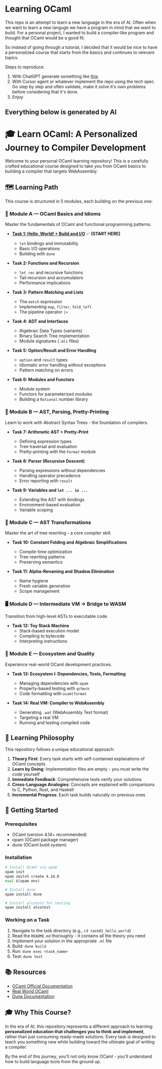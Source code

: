 # Learning OCaml

This repo is an attempt to learn a new language in the era of AI.
Often when we want to learn a new languge we have a program in mind that we want to build. For a personal project, I wanted to build a compiler-like program and thought that OCaml would be a good fit.

So instead of going through a tutorial, I decided that it would be nice to have a personalized course that starts from the basics and continues to relevant topics.


Steps to reproduce:
1. With ChatGPT generate something like [this](.cursor/rules/00-initial.mdc)
2. With Cursor agent or whatever implement the repo using the tech spec. Go step by step and often validate, make it solve it's own problems before considering that it's done.
3. Enjoy

## Everything below is generated by AI

# 🎓 Learn OCaml: A Personalized Journey to Compiler Development

Welcome to your personal OCaml learning repository! This is a carefully crafted educational course designed to take you from OCaml basics to building a compiler that targets WebAssembly.

## 🗺️ Learning Path

This course is structured in 5 modules, each building on the previous one:

### 📘 Module A — OCaml Basics and Idioms

Master the fundamentals of OCaml and functional programming patterns.

- **[Task 1: Hello, World! + Build and I/O](./task01_hello_world/)** ✅ **[START HERE]**
  - `let` bindings and immutability
  - Basic I/O operations
  - Building with `dune`
  
- **Task 2: Functions and Recursion**
  - `let rec` and recursive functions
  - Tail recursion and accumulators
  - Performance implications
  
- **Task 3: Pattern Matching and Lists**
  - The `match` expression
  - Implementing `map`, `filter`, `fold_left`
  - The pipeline operator `|>`
  
- **Task 4: ADT and Interfaces**
  - Algebraic Data Types (variants)
  - Binary Search Tree implementation
  - Module signatures (`.mli` files)
  
- **Task 5: Option/Result and Error Handling**
  - `option` and `result` types
  - Idiomatic error handling without exceptions
  - Pattern matching on errors
  
- **Task 6: Modules and Functors**
  - Module system
  - Functors for parameterized modules
  - Building a `Rational` number library

### 🌳 Module B — AST, Parsing, Pretty-Printing

Learn to work with Abstract Syntax Trees - the foundation of compilers.

- **Task 7: Arithmetic AST + Pretty-Print**
  - Defining expression types
  - Tree traversal and evaluation
  - Pretty-printing with the `Format` module
  
- **Task 8: Parser (Recursive Descent)**
  - Parsing expressions without dependencies
  - Handling operator precedence
  - Error reporting with `result`
  
- **Task 9: Variables and `let ... in ...`**
  - Extending the AST with bindings
  - Environment-based evaluation
  - Variable scoping

### 🔄 Module C — AST Transformations

Master the art of tree rewriting - a core compiler skill.

- **Task 10: Constant Folding and Algebraic Simplifications**
  - Compile-time optimization
  - Tree rewriting patterns
  - Preserving semantics
  
- **Task 11: Alpha-Renaming and Shadow Elimination**
  - Name hygiene
  - Fresh variable generation
  - Scope management

### 🖥️ Module D — Intermediate VM → Bridge to WASM

Transition from high-level ASTs to executable code.

- **Task 12: Toy Stack Machine**
  - Stack-based execution model
  - Compiling to bytecode
  - Interpreting instructions

### 🚀 Module E — Ecosystem and Quality

Experience real-world OCaml development practices.

- **Task 13: Ecosystem I: Dependencies, Tests, Formatting**
  - Managing dependencies with `opam`
  - Property-based testing with `qcheck`
  - Code formatting with `ocamlformat`
  
- **Task 14: Real VM: Compiler to WebAssembly**
  - Generating `.wat` (WebAssembly Text format)
  - Targeting a real VM
  - Running and testing compiled code

## 🎯 Learning Philosophy

This repository follows a unique educational approach:

1. **Theory First**: Every task starts with self-contained explanations of OCaml concepts
2. **Learn by Doing**: Implementation files are empty - you must write the code yourself
3. **Immediate Feedback**: Comprehensive tests verify your solutions
4. **Cross-Language Analogies**: Concepts are explained with comparisons to C, Python, Rust, and Haskell
5. **Incremental Progress**: Each task builds naturally on previous ones

## 🚀 Getting Started

### Prerequisites

- OCaml (version 4.14+ recommended)
- opam (OCaml package manager)
- dune (OCaml build system)

### Installation

```bash
# Install OCaml via opam
opam init
opam switch create 4.14.0
eval $(opam env)

# Install dune
opam install dune

# Install alcotest for testing
opam install alcotest
```

### Working on a Task

1. Navigate to the task directory (e.g., `cd task01_hello_world`)
2. Read the `README.md` thoroughly - it contains all the theory you need
3. Implement your solution in the appropriate `.ml` file
4. Build: `dune build`
5. Run: `dune exec <task_name>`
6. Test: `dune test`

## 📚 Resources

- [OCaml Official Documentation](https://ocaml.org/docs)
- [Real World OCaml](https://dev.realworldocaml.org/)
- [Dune Documentation](https://dune.readthedocs.io/)

## 🎓 Why This Course?

In the era of AI, this repository represents a different approach to learning: **personalized education that challenges you to think and implement**, rather than just consuming ready-made solutions. Every task is designed to teach you something new while building toward the ultimate goal of writing a compiler.

By the end of this journey, you'll not only know OCaml - you'll understand how to build language tools from the ground up.
